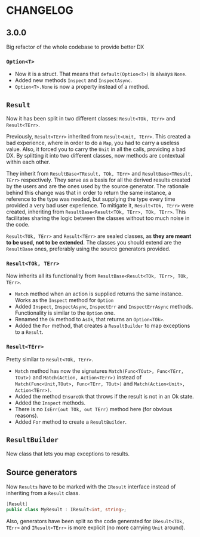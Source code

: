 # CHANGELOG

## 3.0.0
Big refactor of the whole codebase to provide better DX
### `Option<T>`
- Now it is a struct. That means that `default(Option<T>)` is always `None`.
- Added new methods `Inspect` and `InspectAsync`.
- `Option<T>.None` is now a property instead of a method.

## `Result`
Now it has been split in two different classes: `Result<TOk, TErr>` and `Result<TErr>`. 

Previously, `Result<TErr>` inherited from `Result<Unit, TErr>`. This created a bad experience, where in order to do a `Map`, you had to carry a useless value. Also, it forced you to carry the `Unit` in all the calls, providing a bad DX. By splitting it into two different classes, now methods are contextual within each other.

They inherit from `ResultBase<TResult, TOk, TErr>` and `ResultBase<TResult, TErr>` respectively. They serve as a basis for all the derived results created by the users and are the ones used by the source generator. The rationale behind this change was that in order to return the same instance, a reference to the type was needed, but supplying the type every time provided a very bad user experience. To mitigate it, `Result<TOk, TErr>` were created, inheriting from `ResultBase<Result<TOk, TErr>, TOk, TErr>`. This facilitates sharing the logic between the classes without too much noise in the code.

`Result<TOk, TErr>` and `Result<TErr>` are sealed classes, as **they are meant to be used, not to be extended**. The classes you should extend are the `ResultBase` ones, preferably using the source generators provided.

### `Result<TOk, TErr>`
Now inherits all its functionality from `ResultBase<Result<TOk, TErr>, TOk, TErr>`.

- `Match` method when an action is supplied returns the same instance. Works as the `Inspect` method for `Option`
- Added `Inspect`, `InspectAsync`, `InspectErr` and `InspectErrAsync` methods. Functionality is similar to the `Option` one.
- Renamed the `Ok` method to `AsOk`, that returns an `Option<TOk>`.
- Added the `For` method, that creates a `ResultBuilder` to map exceptions to a `Result`.

### `Result<TErr>`
Pretty similar to `Result<TOk, TErr>`.

- `Match` method has now the signatures `Match(Func<TOut>, Func<TErr, TOut>)` and `Match(Action, Action<TErr>)` instead of `Match(Func<Unit,TOut>, Func<TErr, TOut>)` and `Match(Action<Unit>, Action<TErr>)`.
- Added the method `EnsureOk` that throws if the result is not in an Ok state.
- Added the `Inspect` methods.
- There is no `IsErr(out TOk, out TErr)` method here (for obvious reasons).
- Added `For` method to create a `ResultBuilder`.

## `ResultBuilder`
New class that lets you map exceptions to results.

## Source generators
Now `Results` have to be marked with the `IResult` interface instead of inheriting from a `Result` class.
```csharp
[Result]
public class MyResult : IResult<int, string>;
```
Also, generators have been split so the code generated for `IResult<TOk, TErr>` and `IResult<TErr>` is more explicit (no more carrying `Unit` around).